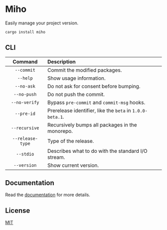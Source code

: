 # Miho

Easily manage your project version.

```bash
cargo install miho
```

## CLI

|     Command      | Description                                               |
| :--------------: | :-------------------------------------------------------- |
|    `--commit`    | Commit the modified packages.                             |
|     `--help`     | Show usage information.                                   |
|    `--no-ask`    | Do not ask for consent before bumping.                    |
|   `--no-push`    | Do not push the commit.                                   |
|  `--no-verify`   | Bypass `pre-commit` and `commit-msg` hooks.               |
|    `--pre-id`    | Prerelease identifier, like the `beta` in `1.0.0-beta.1`. |
|  `--recursive`   | Recursively bumps all packages in the monorepo.           |
| `--release-type` | Type of the release.                                      |
|    `--stdio`     | Describes what to do with the standard I/O stream.        |
|   `--version`    | Show current version.                                     |

## Documentation

Read the [documentation](https://tb.dev.br/miho) for more details.

## License

[MIT](https://github.com/ferreira-tb/miho/blob/main/LICENSE)
